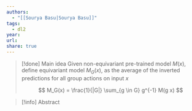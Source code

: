 ```yaml
---
authors:
  - "[[Sourya Basu|Sourya Basu]]"
tags:
  - dl2
year: 
url: 
share: true
---
```


> [!done] Main idea
> Given non-equivariant pre-trained model $M(x)$, define equivariant model $M_G(x)$, as the average of the inverted predictions for all group actions on input $x$
> 
> $$ 
> M_G(x) = \frac{1}{|G|} \sum_{g \in G} g^{-1}  M(g x)
> $$

> [!info] Abstract

